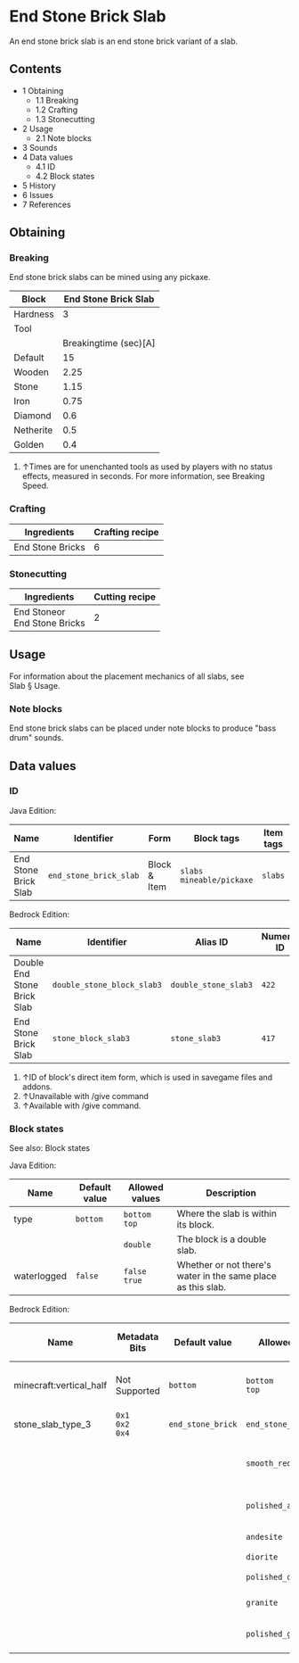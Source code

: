 # End Stone Brick Slab
An end stone brick slab is an end stone brick variant of a slab.

## Contents
- 1 Obtaining
	- 1.1 Breaking
	- 1.2 Crafting
	- 1.3 Stonecutting
- 2 Usage
	- 2.1 Note blocks
- 3 Sounds
- 4 Data values
	- 4.1 ID
	- 4.2 Block states
- 5 History
- 6 Issues
- 7 References

## Obtaining
### Breaking
End stone brick slabs can be mined using any pickaxe.

| Block     | End Stone Brick Slab  |
|-----------|-----------------------|
| Hardness  | 3                     |
| Tool      |                       |
|           | Breakingtime (sec)[A] |
| Default   | 15                    |
| Wooden    | 2.25                  |
| Stone     | 1.15                  |
| Iron      | 0.75                  |
| Diamond   | 0.6                   |
| Netherite | 0.5                   |
| Golden    | 0.4                   |

1. ↑Times are for unenchanted tools as used by players with no status effects, measured in seconds. For more information, see Breaking Speed.

### Crafting
| Ingredients      | Crafting recipe |
|------------------|-----------------|
| End Stone Bricks | 6               |

### Stonecutting
| Ingredients                      | Cutting recipe |
|----------------------------------|----------------|
| End Stoneor<br/>End Stone Bricks | 2              |

## Usage
For information about the placement mechanics of all slabs, see Slab § Usage.

### Note blocks
End stone brick slabs can be placed under note blocks to produce "bass drum" sounds.

## Data values
### ID
Java Edition:

| Name                 | Identifier             | Form         | Block tags                     | Item tags | Translation key                        |
|----------------------|------------------------|--------------|--------------------------------|-----------|----------------------------------------|
| End Stone Brick Slab | `end_stone_brick_slab` | Block & Item | `slabs`<br/>`mineable/pickaxe` | `slabs`   | `block.minecraft.end_stone_brick_slab` |

Bedrock Edition:

| Name                        | Identifier                 | Alias ID             | Numeric ID | Form                         | Item ID[i 1]                                                      | Translation key                   |
|-----------------------------|----------------------------|----------------------|------------|------------------------------|-------------------------------------------------------------------|-----------------------------------|
| Double End Stone Brick Slab | `double_stone_block_slab3` | `double_stone_slab3` | `422`      | Block & Ungiveable Item[i 2] | `double_stone_block_slab3`<br/>Alias ID:`real_double_stone_slab3` | —                                 |
| End Stone Brick Slab        | `stone_block_slab3`        | `stone_slab3`        | `417`      | Block & Giveable Item[i 3]   | `stone_block_slab3`<br/>Alias ID:`double_stone_slab3`             | `tile.stone_slab3.end_brick.name` |

1. ↑ID of block's direct item form, which is used in savegame files and addons.
2. ↑Unavailable with /give command
3. ↑Available with /give command.

### Block states
See also: Block states

Java Edition:

| Name        | Default value | Allowed values     | Description                                                  |
|-------------|---------------|--------------------|--------------------------------------------------------------|
| type        | `bottom`      | `bottom`<br/>`top` | Where the slab is within its block.                          |
|             |               | `double`           | The block is a double slab.                                  |
| waterlogged | `false`       | `false`<br/>`true` | Whether or not there's water in the same place as this slab. |

Bedrock Edition:

| Name                    | Metadata Bits             | Default value     | Allowed values         | Values forMetadata Bits | Description                         |
|-------------------------|---------------------------|-------------------|------------------------|-------------------------|-------------------------------------|
| minecraft:vertical_half | Not Supported             | `bottom`          | `bottom`<br/>`top`     | `Unsupported`           | Where the slab is within its block. |
| stone_slab_type_3       | `0x1`<br/>`0x2`<br/>`0x4` | `end_stone_brick` | `end_stone_brick`      | `0`                     | End Stone Brick Slab                |
|                         |                           |                   | `smooth_red_sandstone` | `1`                     | Smooth Red Sandstone Slab           |
|                         |                           |                   | `polished_andesite`    | `2`                     | Polished Andesite Slab              |
|                         |                           |                   | `andesite`             | `3`                     | Andesite Slab                       |
|                         |                           |                   | `diorite`              | `4`                     | Diorite Slab                        |
|                         |                           |                   | `polished_diorite`     | `5`                     | Polished Diorite Slab               |
|                         |                           |                   | `granite`              | `6`                     | Granite Slab                        |
|                         |                           |                   | `polished_granite`     | `7`                     | Polished Granite Slab               |



